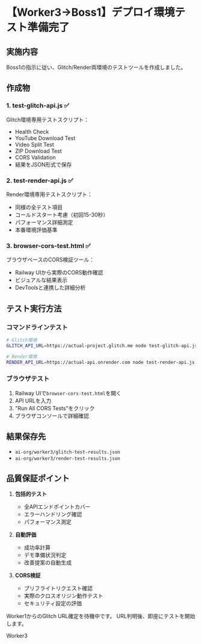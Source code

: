 # 【Worker3→Boss1】デプロイ環境テスト準備完了

## 実施内容

Boss1の指示に従い、Glitch/Render両環境のテストツールを作成しました。

## 作成物

### 1. test-glitch-api.js ✅
Glitch環境専用テストスクリプト：
- Health Check
- YouTube Download Test  
- Video Split Test
- ZIP Download Test
- CORS Validation
- 結果をJSON形式で保存

### 2. test-render-api.js ✅
Render環境専用テストスクリプト：
- 同様の全テスト項目
- コールドスタート考慮（初回15-30秒）
- パフォーマンス詳細測定
- 本番環境評価基準

### 3. browser-cors-test.html ✅
ブラウザベースのCORS検証ツール：
- Railway UIから実際のCORS動作確認
- ビジュアルな結果表示
- DevToolsと連携した詳細分析

## テスト実行方法

### コマンドラインテスト
```bash
# Glitch環境
GLITCH_API_URL=https://actual-project.glitch.me node test-glitch-api.js

# Render環境  
RENDER_API_URL=https://actual-api.onrender.com node test-render-api.js
```

### ブラウザテスト
1. Railway UIで`browser-cors-test.html`を開く
2. API URLを入力
3. "Run All CORS Tests"をクリック
4. ブラウザコンソールで詳細確認

## 結果保存先
- `ai-org/worker3/glitch-test-results.json`
- `ai-org/worker3/render-test-results.json`

## 品質保証ポイント

1. **包括的テスト**
   - 全APIエンドポイントカバー
   - エラーハンドリング確認
   - パフォーマンス測定

2. **自動評価**
   - 成功率計算
   - デモ準備状況判定
   - 改善提案の自動生成

3. **CORS検証**
   - プリフライトリクエスト確認
   - 実際のクロスオリジン動作テスト
   - セキュリティ設定の評価

Worker1からのGlitch URL確定を待機中です。
URL判明後、即座にテストを開始します。

Worker3